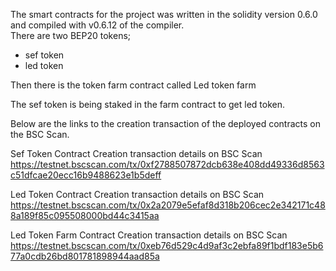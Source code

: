 The smart contracts for the project was written in the solidity version 0.6.0 and compiled with v0.6.12 of the compiler.  
There are two BEP20 tokens;
- sef token
- led token  

Then there is the token farm contract called Led token farm

The sef token is being staked in the farm contract to get led token.

Below are the links to the creation transaction of the deployed contracts on the BSC Scan.

Sef Token Contract
Creation transaction details on BSC Scan
https://testnet.bscscan.com/tx/0xf2788507872dcb638e408dd49336d8563c51dfcae20ecc16b9488623e1b5deff

Led Token Contract
Creation transaction details on BSC Scan
https://testnet.bscscan.com/tx/0x2a2079e5efaf8d318b206cec2e342171c488a189f85c095508000bd44c3415aa

Led Token Farm Contract
Creation transaction details on BSC Scan
https://testnet.bscscan.com/tx/0xeb76d529c4d9af3c2ebfa89f1bdf183e5b677a0cdb26bd801781898944aad85a
